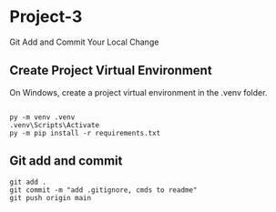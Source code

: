 
# Project-3
 Git Add and Commit Your Local Change
 
## Create Project Virtual Environment

On Windows, create a project virtual environment in the .venv folder. 

```shell

py -m venv .venv
.venv\Scripts\Activate
py -m pip install -r requirements.txt

```

## Git add and commit 

```shell
git add .
git commit -m "add .gitignore, cmds to readme"
git push origin main
```
